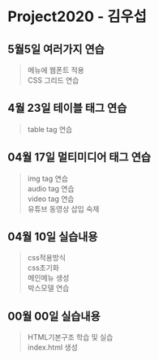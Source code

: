 # Project2020 - 김우섭
## 5월5일 여러가지 연습
> 메뉴에 웹폰트 적용 <br>
CSS 그리드 연습 <br>
## 4월 23일 테이블 태그 연습
> table tag 연습 <br>
## 04월 17일 멀티미디어 태그 연습
> img tag 연습 <br>
audio tag 연습 <br>
video tag 연습 <br>
유튜브 동영상 삽입 숙제
## 04월 10일 실습내용
> css적용방식 <br>
css초기화 <br> 
메인메뉴 생성 <br>
박스모델 연습 <br>

## 00월 00일 실습내용
>HTML기본구조 학습 및 실습 <br>
index.html 생성
